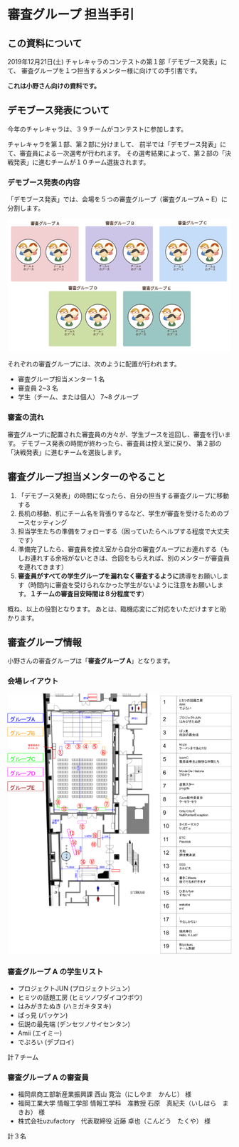 # 審査グループ 担当手引

## この資料について

2019年12月21日(土) チャレキャラのコンテストの第１部「デモブース発表」にて、
審査グループを１つ担当するメンター様に向けての手引書です。

**これは小野さん向けの資料です。**

## デモブース発表について

今年のチャレキャラは、３９チームがコンテストに参加します。

チャレキャラを第１部、第２部に分けまして、
前半では「デモブース発表」にて、審査員による一次選考が行われます。
その選考結果によって、第２部の「決戦発表」に進むチームが１０チーム選抜されます。

### デモブース発表の内容

「デモブース発表」では、会場を５つの審査グループ（審査グループA ~ E）に分割します。

![Groups](images/2019-12-17-groups.png)

それぞれの審査グループには、次のように配置が行われます。

- 審査グループ担当メンター 1 名
- 審査員 2~3 名
- 学生（チーム、または個人） 7~8 グループ

### 審査の流れ

審査グループに配置された審査員の方々が、学生ブースを巡回し、審査を行います。
デモブース発表の時間が終わったら、審査員は控え室に戻り、
第２部の「決戦発表」に進むチームを選抜します。

## 審査グループ担当メンターのやること

1. 「デモブース発表」の時間になったら、自分の担当する審査グループに移動する
1. 長机の移動、机にチーム名を背張りするなど、学生が審査を受けるためのブースセッティング
1. 担当学生たちの準備をフォローする（困っていたらヘルプする程度で大丈夫です）
1. 準備完了したら、審査員を控え室から自分の審査グループにお連れする（もしお連れする余裕がないときは、合図をもらえれば、別のメンターが審査員を連れてきます）
1. **審査員がすべての学生グループを漏れなく審査するように**誘導をお願いします（時間内に審査を受けられなかった学生がないように注意をお願いします。**１チームの審査目安時間は８分程度です**）

概ね、以上の役割となります。
あとは、臨機応変にご対応をいただけますと助かります。

## 審査グループ情報

小野さんの審査グループは「**審査グループ A**」となります。

### 会場レイアウト

![Groups](images/2019-12-19-booth-layout.png)

### 審査グループ A の学生リスト

- プロジェクトJUN (プロジェクトジュン)
- ヒミツの話題工房 (ヒミツノワダイコウボウ)
- はみがきたぬき (ハミガキタヌキ)
- ぱっ見 (パッケン)
- 伝説の最先端 (デンセツノサイセンタン)
- Amii (エイミー)
- でぷろい (デプロイ)

計７チーム

### 審査グループ A の審査員

- 福岡県商工部新産業振興課 西山 寛治（にしやま　かんじ） 様
- 福岡工業大学 情報工学部 情報工学科　准教授 石原　真紀夫（いしはら　まきお） 様
- 株式会社uzufactory　代表取締役 近藤 卓也（こんどう　たくや） 様

計３名
